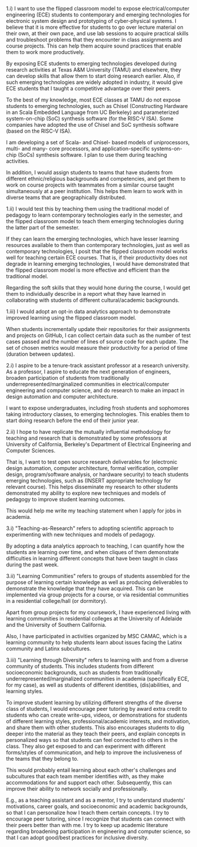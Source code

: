 1.i)
I want to use the flipped classroom model to expose electrical/computer engineering (ECE) students to contemporary and emerging technologies for electronic system design and prototyping of cyber-physical systems. I believe that it is more effective for students to go over lecture material on their own, at their own pace, and use lab sessions to acquire practical skills and troubleshoot problems that they encounter in class assignments and course projects. This can help them acquire sound practices that enable them to work more productively.

By exposing ECE students to emerging technologies developed during research activities at Texas A&M University (TAMU) and elsewhere, they can develop skills that allow them to start doing research earlier. Also, if such emerging technologies are widely adopted in industry, it would give ECE students that I taught a competitive advantage over their peers.

To the best of my knowledge, most ECE classes at TAMU do not expose students to emerging technologies, such as Chisel (Constructing Hardware in an Scala Embedded Language from UC Berkeley) and parameterized system-on-chip (SoC) synthesis software (for the RISC-V ISA). Some companies have adopted the use of Chisel and SoC synthesis software (based on the RISC-V ISA).

I am developing a set of Scala- and Chisel- based models of uniprocessors, multi- and many- core processors, and application-specific systems-on-chip (SoCs) synthesis software. I plan to use them during teaching activities.

In addition, I would assign students to teams that have students from different ethnic/religious backgrounds and competencies, and get them to work on course projects with teammates from a similar course taught simultaneously at a peer institution. This helps them learn to work with in diverse teams that are geographically distributed.

1.ii)
I would test this by teaching them using the traditional model of pedagogy to learn contemporary technologies early in the semester, and the flipped classroom model to teach them emerging technologies during the latter part of the semester.

If they can learn the emerging technologies, which have lesser learning resources available to them than contemporary technologies, just as well as contemporary technologies, I posit that the flipped classroom model works well for teaching certain ECE courses. That is, if their productivity does not degrade in learning emerging technologies, I would have demonstrated that the flipped classroom model is more effective and efficient than the traditional model.

Regarding the soft skills that they would hone during the course, I would get them to individually describe in a report what they have learned in collaborating with students of different cultural/academic backgrounds.

1.iii)
I would adopt an opt-in data analytics approach to demonstrate improved learning using the flipped classroom model.

When students incrementally update their repositories for their assignments and projects on GitHub, I can collect certain data such as the number of test cases passed and the number of lines of source code for each update. The set of chosen metrics would measure their productivity for a period of time (duration between updates).

2.i)
I aspire to be a tenure-track assistant professor at a research university. As a professor, I aspire to educate the next generation of engineers, broaden participation of students from traditionally underrepresented/marginalized communities in electrical/computer engineering and computer science, and do research to make an impact in design automation and computer architecture.

I want to expose undergraduates, including frosh students and sophomores taking introductory classes, to emerging technologies. This enables them to start doing research before the end of their junior year.

2.ii)
I hope to have replicate the mutually influential methodology for teaching and research that is demonstrated by some professors at University of California, Berkeley's Department of Electrical Engineering and Computer Sciences.

That is, I want to test open source research deliverables for (electronic design automation, computer architecture, formal verification, compiler design, program/software analysis, or hardware security) to teach students emerging technologies, such as (INSERT appropriate technology for relevant course). This helps disseminate my research to other students
demonstrated my ability to explore new techniques and models of pedagogy to improve student learning outcomes.

This would help me write my teaching statement when I apply for jobs in academia.

3.i)
"Teaching-as-Research" refers to adopting scientific approach to experimenting with new techniques and models of pedagogy.

By adopting a data analytics approach to teaching, I can quantify how the students are learning over time, and when cliques of them demonstrate difficulties in learning different concepts that have been taught in class during the past week.

3.ii)
"Learning Communities" refers to groups of students assembled for the purpose of learning certain knowledge as well as producing deliverables to demonstrate the knowledge that they have acquired. This can be implemented via group projects for a course, or via residential communities in a residential college/hall (or dormitory).

Apart from group projects for my coursework, I have experienced living with learning communities in residential colleges at the University of Adelaide and the University of Southern California.

Also, I have participated in activities organized by MSC CAMAC, which is a learning community to help students learn about issues facing the Latinx community and Latinx subcultures.    

3.iii)
"Learning through Diversity" refers to learning with and from a diverse community of students. This includes students from different socioeconomic backgrounds, such as students from traditionally underrepresented/marginalized communities in academia (specifically ECE, for my case), as well as students of different identities, (dis)abilities, and learning styles.

To improve student learning by utilizing different strengths of the diverse class of students, I would encourage peer tutoring by award extra credit to students who can create write-ups, videos, or demonstrations for students of different learning styles, professional/academic interests, and motivation, and share them with other students. This also encourages students to dig deeper into the material as they teach their peers, and explain concepts in personalized ways so that students can feel connected to others in the class. They also get exposed to and can experiment with different forms/styles of communication, and help to improve the inclusiveness of the teams that they belong to.

This would probably entail learning about each other's challenges and subcultures that each team member identifies with, as they make accommodations for and support each other. Subsequently, this can improve their ability to network socially and professionally.

E.g., as a teaching assistant and as a mentor, I try to understand students' motivations, career goals, and socioeconomic and academic backgrounds, so that I can personalize how I teach them certain concepts. I try to encourage peer tutoring, since I recognize that students can connect with their peers better than with me. I try to keep up academic literature regarding broadening participation in engineering and computer science, so that I can adopt good/best practices for inclusive diversity.
